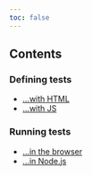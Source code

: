 ```yaml
---
toc: false
---
```

## Contents

### Defining tests

- […with HTML](define/html/)
- […with JS](define/js/)

### Running tests

- […in the browser](run/html/)
- […in Node.js](run/node/)